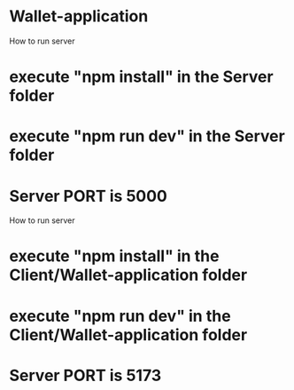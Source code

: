 # Wallet-application

How to run server
# execute "npm install" in the Server folder
# execute "npm run dev" in the Server folder
# Server PORT is 5000

How to run server
# execute "npm install" in the Client/Wallet-application folder
# execute "npm run dev" in the Client/Wallet-application folder
# Server PORT is 5173



